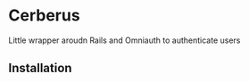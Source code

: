 Cerberus
========

Little wrapper aroudn Rails and Omniauth to authenticate users

## Installation

